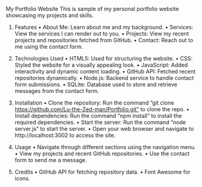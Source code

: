 My Portfolio Website
This is sample of my personal portfolio website showcasing my projects and skills.

1.	Features
•	About Me: Learn about me and my background.
•	Services: View the services I can render out to you.
•	Projects: View my recent projects and repositories fetched from GitHub.
•	Contact: Reach out to me using the contact form.

2.	Technologies Used
•	HTML5: Used for structuring the website.
•	CSS: Styled the website for a visually appealing look.
•	JavaScript: Added interactivity and dynamic content loading.
•	GitHub API: Fetched recent repositories dynamically.
•	Node.js: Backend service to handle contact form submissions.
•	SQLite: Database used to store and retrieve messages from the contact form.

3.	Installation
•	Clone the repository: Run the command “git clone https://github.com/Lu-the-Zed-man/Portfolio.git” to clone the repo.
•	Install dependencies: Run the command “npm install” to install the required dependencies.
•	Start the server: Run the command “node server.js” to start the server.
•	Open your web browser and navigate to http://localhost:3002 to access the site.

4.	Usage
•	Navigate through different sections using the navigation menu.
•	View my projects and recent GitHub repositories.
•	Use the contact form to send me a message.

5.	Credits
•	GitHub API for fetching repository data.
•	Font Awesome for icons.

